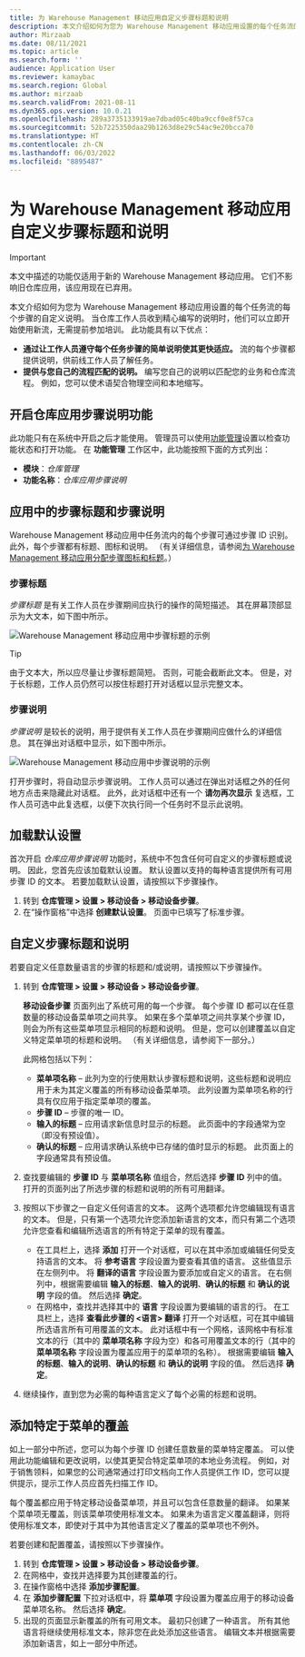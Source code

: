 ```yaml
---
title: 为 Warehouse Management 移动应用自定义步骤标题和说明
description: 本文介绍如何为您为 Warehouse Management 移动应用设置的每个任务流的每个步骤的自定义说明。
author: Mirzaab
ms.date: 08/11/2021
ms.topic: article
ms.search.form: ''
audience: Application User
ms.reviewer: kamaybac
ms.search.region: Global
ms.author: mirzaab
ms.search.validFrom: 2021-08-11
ms.dyn365.ops.version: 10.0.21
ms.openlocfilehash: 289a3735133919ae7dbad05c40ba9ccf0e8f57ca
ms.sourcegitcommit: 52b7225350daa29b1263d8e29c54ac9e20bcca70
ms.translationtype: HT
ms.contentlocale: zh-CN
ms.lasthandoff: 06/03/2022
ms.locfileid: "8895487"
---
```

# <a name="customize-step-titles-and-instructions-for-the-warehouse-management-mobile-app"></a>为 Warehouse Management 移动应用自定义步骤标题和说明

> [!IMPORTANT]
> 本文中描述的功能仅适用于新的 Warehouse Management 移动应用。 它们不影响旧仓库应用，该应用现在已弃用。

本文介绍如何为您为 Warehouse Management 移动应用设置的每个任务流的每个步骤的自定义说明。 当仓库工作人员收到精心编写的说明时，他们可以立即开始使用新流，无需提前参加培训。 此功能具有以下优点：

- **通过让工作人员遵守每个任务步骤的简单说明使其更快适应。** 流的每个步骤都提供说明，供前线工作人员了解任务。
- **提供与您自己的流程匹配的说明。** 编写您自己的说明以匹配您的业务和仓库流程。 例如，您可以使术语契合物理空间和本地缩写。

## <a name="turn-on-the-warehouse-app-step-instructions-feature"></a>开启仓库应用步骤说明功能

此功能只有在系统中开启之后才能使用。 管理员可以使用[功能管理](../../fin-ops-core/fin-ops/get-started/feature-management/feature-management-overview.md)设置以检查功能状态和打开功能。 在 **功能管理** 工作区中，此功能按照下面的方式列出：

- **模块**：*仓库管理*
- **功能名称**：*仓库应用步骤说明*

## <a name="step-titles-and-step-instructions-in-the-app"></a>应用中的步骤标题和步骤说明

Warehouse Management 移动应用中任务流内的每个步骤可通过步骤 ID 识别。 此外，每个步骤都有标题、图标和说明。 （有关详细信息，请参阅[为 Warehouse Management 移动应用分配步骤图标和标题](step-icons-titles.md)。）

### <a name="step-titles"></a>步骤标题

*步骤标题* 是有关工作人员在步骤期间应执行的操作的简短描述。 其在屏幕顶部显示为大文本，如下图中所示。

![Warehouse Management 移动应用中步骤标题的示例](media/wma-step-title.png "Warehouse Management 移动应用中步骤标题的示例")

> [!TIP]
> 由于文本大，所以应尽量让步骤标题简短。 否则，可能会截断此文本。 但是，对于长标题，工作人员仍然可以按住标题打开对话框以显示完整文本。

### <a name="step-instructions"></a>步骤说明

*步骤说明* 是较长的说明，用于提供有关工作人员在步骤期间应做什么的详细信息。 其在弹出对话框中显示，如下图中所示。

![Warehouse Management 移动应用中步骤说明的示例](media/wma-step-instructions.png "Warehouse Management 移动应用中步骤说明的示例")

打开步骤时，将自动显示步骤说明。 工作人员可以通过在弹出对话框之外的任何地方点击来隐藏此对话框。 此外，此对话框中还有一个 **请勿再次显示** 复选框，工作人员可选中此复选框，以便下次执行同一个任务时不显示此说明。

## <a name="load-the-default-setup"></a>加载默认设置

首次开启 *仓库应用步骤说明* 功能时，系统中不包含任何可自定义的步骤标题或说明。 因此，您首先应该加载默认设置。 默认设置以支持的每种语言提供所有可用步骤 ID 的文本。 若要加载默认设置，请按照以下步骤操作。

1. 转到 **仓库管理 \> 设置 \> 移动设备 \> 移动设备步骤**。
1. 在“操作窗格”中选择 **创建默认设置**。 页面中已填写了标准步骤。

## <a name="customize-step-titles-and-instructions"></a>自定义步骤标题和说明

若要自定义任意数量语言的步骤的标题和/或说明，请按照以下步骤操作。

1. 转到 **仓库管理 \> 设置 \> 移动设备 \> 移动设备步骤**。

    **移动设备步骤** 页面列出了系统可用的每一个步骤。 每个步骤 ID 都可以在任意数量的移动设备菜单项之间共享。 如果在多个菜单项之间共享某个步骤 ID，则会为所有这些菜单项显示相同的标题和说明。 但是，您可以创建覆盖以自定义特定菜单项的标题和说明。 （有关详细信息，请参阅下一部分。）

    此网格包括以下列：

    - **菜单项名称** – 此列为空的行使用默认步骤标题和说明，这些标题和说明应用于未为其定义覆盖的所有移动设备菜单项。 此列设置为菜单项名称的行具有仅应用于指定菜单项的覆盖。
    - **步骤 ID** – 步骤的唯一 ID。
    - **输入的标题** – 应用请求新信息时显示的标题。 此页面中的字段通常为空（即没有预设值）。
    - **确认的标题** – 应用请求确认系统中已存储的值时显示的标题。 此页面上的字段通常具有预设值。

1. 查找要编辑的 **步骤 ID** 与 **菜单项名称** 值组合，然后选择 **步骤 ID** 列中的值。 打开的页面列出了所选步骤的标题和说明的所有可用翻译。
1. 按照以下步骤之一自定义任何语言的文本。 这两个选项都允许您编辑现有语言的文本。 但是，只有第一个选项允许您添加新语言的文本，而只有第二个选项允许您查看和编辑所选语言的所有特定于菜单的现有覆盖。

    - 在工具栏上，选择 **添加** 打开一个对话框，可以在其中添加或编辑任何受支持语言的文本。 将 **参考语言** 字段设置为要查看其值的语言。 这些值显示在左侧列中。 将 **翻译的语言** 字段设置为要添加或自定义的语言。 在右侧列中，根据需要编辑 **输入的标题**、**输入的说明**、**确认的标题** 和 **确认的说明** 字段的值。 然后选择 **确定**。
    - 在网格中，查找并选择其中的 **语言** 字段设置为要编辑的语言的行。 在工具栏上，选择 **查看此步骤的 &lt;语言&gt; 翻译** 打开一个对话框，可在其中编辑所选语言所有可用覆盖的文本。 此对话框中有一个网格，该网格中有标准文本的行（其中的 **菜单项名称** 字段为空）和各可用覆盖文本的行（其中的 **菜单项名称** 字段设置为覆盖应用于的菜单项的名称）。 根据需要编辑 **输入的标题**、**输入的说明**、**确认的标题** 和 **确认的说明** 字段的值。 然后选择 **确定**。

1. 继续操作，直到您为必需的每种语言定义了每个必需的标题和说明。

## <a name="add-menu-specific-overrides"></a>添加特定于菜单的覆盖

如上一部分中所述，您可以为每个步骤 ID 创建任意数量的菜单特定覆盖。 可以使用此功能编辑和更改说明，以使其更契合特定菜单项的本地业务流程。 例如，对于销售领料，如果您的公司通常通过打印文档向工作人员提供工作 ID，您可以提供提示，提示工作人员应首先扫描工作 ID。

每个覆盖都应用于特定移动设备菜单项，并且可以包含任意数量的翻译。 如果某个菜单项无覆盖，则该菜单项使用标准文本。 如果未为语言定义覆盖翻译，则将使用标准文本，即使对于其中为其他语言定义了覆盖的菜单项也不例外。

若要创建和配置覆盖，请按照以下步骤操作。

1. 转到 **仓库管理 \> 设置 \> 移动设备 \> 移动设备步骤**。
1. 在网格中，查找并选择要为其创建覆盖的行。
1. 在操作窗格中选择 **添加步骤配置**。
1. 在 **添加步骤配置** 下拉对话框中，将 **菜单项** 字段设置为覆盖应用于的移动设备菜单项名称。 然后选择 **确定**。
1. 出现的页面显示新覆盖的所有可用文本。 最初只创建了一种语言。 所有其他语言将继续使用标准文本，除非您在此处添加这些语言。 编辑文本并根据需要添加新语言，如上一部分中所述。
